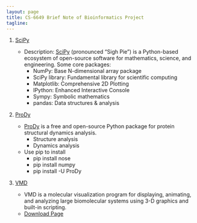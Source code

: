 ```yaml
---
layout: page
title: CS-6649 Brief Note of Bioinformatics Project
tagline: 
---
```



1. [SciPy](http://www.scipy.org/)
    - Description: [SciPy](http://www.scipy.org/) (pronounced “Sigh Pie”) is a Python-based ecosystem of open-source software for mathematics, science, and engineering. Some core packages: 
        + NumPy: Base N-dimensional array package
        + SciPy library: Fundamental library for scientific computing
        + Matplotlib: Comprehensive 2D Plotting
        + IPython: Enhanced Interactive Console
        + Sympy: Symbolic mathematics
        + pandas: Data structures & analysis

2. [ProDy](http://prody.csb.pitt.edu/)
    - [ProDy](http://prody.csb.pitt.edu/) is a free and open-source Python package for protein structural dynamics analysis.
        + Structure analysis
        + Dynamics analysis
    - Use pip to install
        + pip install nose
        + pip install numpy
        + pip install -U ProDy 

3. [VMD](http://www.ks.uiuc.edu/Research/vmd/)
    - VMD is a molecular visualization program for displaying, animating, and analyzing large biomolecular systems using 3-D graphics and built-in scripting.
    - [Download Page](http://www.ks.uiuc.edu/Development/Download/download.cgi?PackageName=VMD)
